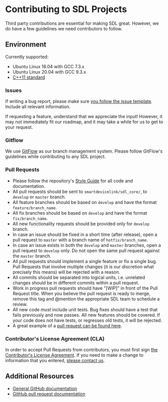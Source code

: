 # Contributing to SDL Projects

Third party contributions are essential for making SDL great. However, we do have a few guidelines we need contributors to follow.

## Environment
Currently supported:
* Ubuntu Linux 18.04 with GCC 7.3.x
* Ubuntu Linux 20.04 with GCC 9.3.x
* [C++11 standard](https://github.com/smartdevicelink/sdl_evolution/issues/132)

### Issues
If writing a bug report, please make sure [you follow the issue template](https://github.com/smartdevicelink/sdl_core/blob/master/.github/ISSUE_TEMPLATE.md). Include all relevant information.

If requesting a feature, understand that we appreciate the input! However, it may not immediately fit our roadmap, and it may take a while for us to get to your request.

### Gitflow
We use [GitFlow](http://nvie.com/posts/a-successful-git-branching-model/) as our branch management system. Please follow GitFlow's guidelines while contributing to any SDL project.

### Pull Requests
* Please follow the repository's [Style Guide](https://github.com/smartdevicelink/sdl_core/wiki/SDL-Coding-Style-Guide) for all code and documentation.
* All pull requests should be sent to `smartdevicelink/sdl_core/`, to `develop` or `master` branch.
* All feature branches should be based on `develop` and have the format `feature/branch_name`.
* All fix branches should be based on `develop` and have the format `fix/branch_name`.
* All new functionality requests should be provided only for `develop` branch.
* In case an issue should be fixed in a short time (after release), open a pull request to `master` with a branch name of `hotfix/branch_name`. 
* In case an issue exists in both the `develop` and `master` branches, open a pull request to `develop` only. Do not open the same pull request against the `master` branch. 
* All pull requests should implement a single feature or fix a single bug. Pull Requests that involve multiple changes (it is our discretion what precisely this means) will be rejected with a reason.
* All commits should be separated into logical units, i.e. unrelated changes should be in different commits within a pull request.
* Work in progress pull requests should have "[WIP]" in front of the Pull Request title. When you believe the pull request is ready to merge, remove this tag and @mention the appropriate SDL team to schedule a review.
* All new code *must* include unit tests. Bug fixes should have a test that fails previously and now passes. All new features should be covered. If your code does not have tests, or regresses old tests, it will be rejected.
* A great example of a [pull request can be found here](https://github.com/smartdevicelink/SmartDeviceLink-iOS/pull/45).

### Contributor's License Agreement (CLA)
In order to accept Pull Requests from contributors, you must first sign [the Contributor's License Agreement](https://docs.google.com/forms/d/1VNR8EUd5b46cQ7uNbCq1fJmnu0askNpUp5dudLKRGpU/viewform). If you need to make a change to information that you entered, [please contact us](mailto:theresa@livio.io).

## Additional Resources
* [General GitHub documentation](https://help.github.com/)
* [GitHub pull request documentation](https://help.github.com/send-pull-requests/)
